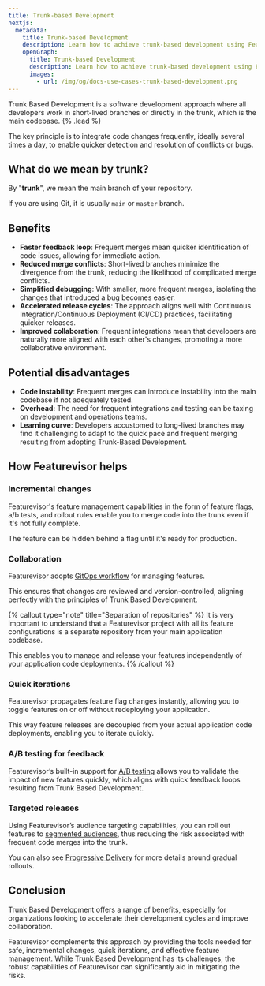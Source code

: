 ```yaml
---
title: Trunk-based Development
nextjs:
  metadata:
    title: Trunk-based Development
    description: Learn how to achieve trunk-based development using Featurevisor
    openGraph:
      title: Trunk-based Development
      description: Learn how to achieve trunk-based development using Featurevisor
      images:
        - url: /img/og/docs-use-cases-trunk-based-development.png
---
```


Trunk Based Development is a software development approach where all developers work in short-lived branches or directly in the trunk, which is the main codebase. {% .lead %}

The key principle is to integrate code changes frequently, ideally several times a day, to enable quicker detection and resolution of conflicts or bugs.

## What do we mean by trunk?

By "**trunk**", we mean the main branch of your repository.

If you are using Git, it is usually `main` or `master` branch.

## Benefits

- **Faster feedback loop**: Frequent merges mean quicker identification of code issues, allowing for immediate action.
- **Reduced merge conflicts**: Short-lived branches minimize the divergence from the trunk, reducing the likelihood of complicated merge conflicts.
- **Simplified debugging**: With smaller, more frequent merges, isolating the changes that introduced a bug becomes easier.
- **Accelerated release cycles**: The approach aligns well with Continuous Integration/Continuous Deployment (CI/CD) practices, facilitating quicker releases.
- **Improved collaboration**: Frequent integrations mean that developers are naturally more aligned with each other's changes, promoting a more collaborative environment.

## Potential disadvantages

- **Code instability**: Frequent merges can introduce instability into the main codebase if not adequately tested.
- **Overhead**: The need for frequent integrations and testing can be taxing on development and operations teams.
- **Learning curve**: Developers accustomed to long-lived branches may find it challenging to adapt to the quick pace and frequent merging resulting from adopting Trunk-Based Development.

## How Featurevisor helps

### Incremental changes

Featurevisor's feature management capabilities in the form of feature flags, a/b tests, and rollout rules enable you to merge code into the trunk even if it's not fully complete.

The feature can be hidden behind a flag until it's ready for production.

### Collaboration

Featurevisor adopts [GitOps workflow](/docs/concepts/gitops) for managing features.

This ensures that changes are reviewed and version-controlled, aligning perfectly with the principles of Trunk Based Development.

{% callout type="note" title="Separation of repositories" %}
It is very important to understand that a Featurevisor project with all its feature configurations is a separate repository from your main application codebase.

This enables you to manage and release your features independently of your application code deployments.
{% /callout %}

### Quick iterations

Featurevisor propagates feature flag changes instantly, allowing you to toggle features on or off without redeploying your application.

This way feature releases are decoupled from your actual application code deployments, enabling you to iterate quickly.

### A/B testing for feedback

Featurevisor’s built-in support for [A/B testing](/docs/use-cases/experiments) allows you to validate the impact of new features quickly, which aligns with quick feedback loops resulting from Trunk Based Development.

### Targeted releases

Using Featurevisor’s audience targeting capabilities, you can roll out features to [segmented audiences](/docs/segments), thus reducing the risk associated with frequent code merges into the trunk.

You can also see [Progressive Delivery](/docs/use-cases/progressive-delivery) for more details around gradual rollouts.

## Conclusion

Trunk Based Development offers a range of benefits, especially for organizations looking to accelerate their development cycles and improve collaboration.

Featurevisor complements this approach by providing the tools needed for safe, incremental changes, quick iterations, and effective feature management. While Trunk Based Development has its challenges, the robust capabilities of Featurevisor can significantly aid in mitigating the risks.
